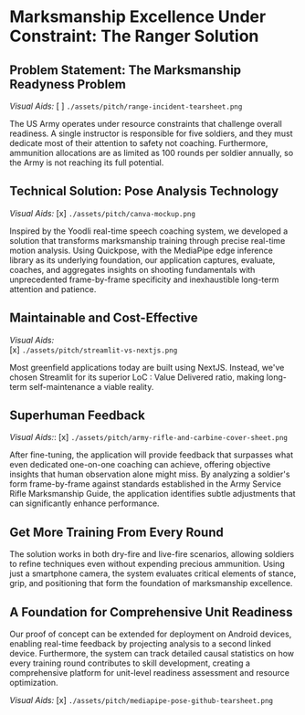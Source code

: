 # Marksmanship Excellence Under Constraint: The Ranger Solution

## Problem Statement: The Marksmanship Readyness Problem

*Visual Aids:*
[ ] `./assets/pitch/range-incident-tearsheet.png`

The US Army operates under resource constraints that challenge overall readiness. A single instructor is responsible for five soldiers, and they must dedicate most of their attention to safety not coaching. Furthermore, ammunition allocations are as limited as 100 rounds per soldier annually, so the Army is not reaching its full potential.

## Technical Solution: Pose Analysis Technology

*Visual Aids:*
[x] `./assets/pitch/canva-mockup.png`

Inspired by the Yoodli real-time speech coaching system, we developed a solution that transforms marksmanship training through precise real-time motion analysis. Using Quickpose, with the MediaPipe edge inference library as its underlying foundation, our application captures, evaluate, coaches, and aggregates insights on shooting fundamentals with unprecedented frame-by-frame specificity and inexhaustible long-term attention and patience.

## Maintainable and Cost-Effective

*Visual Aids:*  
[x] `./assets/pitch/streamlit-vs-nextjs.png`

Most greenfield applications today are built using NextJS. Instead, we've chosen Streamlit for its superior LoC : Value Delivered ratio, making long-term self-maintenance a viable reality.

## Superhuman Feedback

*Visual Aids:*:
[x] `./assets/pitch/army-rifle-and-carbine-cover-sheet.png`

After fine-tuning, the application will provide feedback that surpasses what even dedicated one-on-one coaching can achieve, offering objective insights that human observation alone might miss. By analyzing a soldier's form frame-by-frame against standards established in the Army Service Rifle Marksmanship Guide, the application identifies subtle adjustments that can significantly enhance performance.

## Get More Training From Every Round
The solution works in both dry-fire and live-fire scenarios, allowing soldiers to refine techniques even without expending precious ammunition. Using just a smartphone camera, the system evaluates critical elements of stance, grip, and positioning that form the foundation of marksmanship excellence.

## A Foundation for Comprehensive Unit Readiness
Our proof of concept can be extended for deployment on Android devices, enabling real-time feedback by projecting analysis to a second linked device. Furthermore, the system can track detailed causal statistics on how every training round contributes to skill development, creating a comprehensive platform for unit-level readiness assessment and resource optimization.

*Visual Aids:*
[x] `./assets/pitch/mediapipe-pose-github-tearsheet.png`